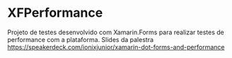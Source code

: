 # XFPerformance

Projeto de testes desenvolvido com Xamarin.Forms para realizar testes de performance com a plataforma.
Slides da palestra https://speakerdeck.com/ionixjunior/xamarin-dot-forms-and-performance

